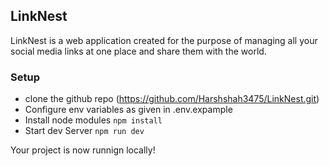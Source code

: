## LinkNest
LinkNest is a web application created for the purpose of managing all your social media links at one place and share them with the world.

### Setup
- clone the github repo (https://github.com/Harshshah3475/LinkNest.git)
- Configure env variables as given in .env.expample
- Install node modules `npm install`
- Start dev Server `npm run dev`

Your project is now runnign locally!